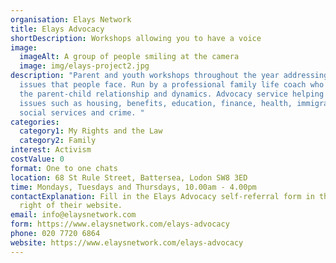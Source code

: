 ```yaml
---
organisation: Elays Network
title: Elays Advocacy
shortDescription: Workshops allowing you to have a voice
image:
  imageAlt: A group of people smiling at the camera
  image: img/elays-project2.jpg
description: "Parent and youth workshops throughout the year addressing everyday
  issues that people face. Run by a professional family life coach who explores
  the parent-child relationship and dynamics. Advocacy service helping with
  issues such as housing, benefits, education, finance, health, immigration,
  social services and crime. "
categories:
  category1: My Rights and the Law
  category2: Family
interest: Activism
costValue: 0
format: One to one chats
location: 68 St Rule Street, Battersea, Lodon SW8 3ED
time: Mondays, Tuesdays and Thursdays, 10.00am - 4.00pm
contactExplanation: Fill in the Elays Advocacy self-referral form in the bottom
  right of their website.
email: info@elaysnetwork.com
form: https://www.elaysnetwork.com/elays-advocacy
phone: 020 7720 6864
website: https://www.elaysnetwork.com/elays-advocacy
---
```

